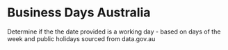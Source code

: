 # Business Days Australia
Determine if the the date provided is a working day - based on days of the week and public holidays sourced from data.gov.au
